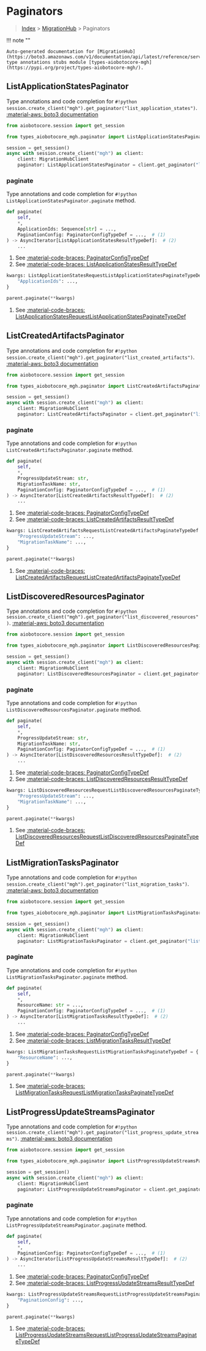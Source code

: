 # Paginators

> [Index](../README.md) > [MigrationHub](./README.md) > Paginators

!!! note ""

    Auto-generated documentation for [MigrationHub](https://boto3.amazonaws.com/v1/documentation/api/latest/reference/services/mgh.html#MigrationHub)
    type annotations stubs module [types-aiobotocore-mgh](https://pypi.org/project/types-aiobotocore-mgh/).

## ListApplicationStatesPaginator

Type annotations and code completion for `#!python session.create_client("mgh").get_paginator("list_application_states")`.
[:material-aws: boto3 documentation](https://boto3.amazonaws.com/v1/documentation/api/latest/reference/services/mgh.html#MigrationHub.Paginator.ListApplicationStates)

```python title="Usage example"
from aiobotocore.session import get_session

from types_aiobotocore_mgh.paginator import ListApplicationStatesPaginator

session = get_session()
async with session.create_client("mgh") as client:
    client: MigrationHubClient
    paginator: ListApplicationStatesPaginator = client.get_paginator("list_application_states")
```


### paginate

Type annotations and code completion for `#!python ListApplicationStatesPaginator.paginate` method.

```python title="Method definition"
def paginate(
    self,
    *,
    ApplicationIds: Sequence[str] = ...,
    PaginationConfig: PaginatorConfigTypeDef = ...,  # (1)
) -> AsyncIterator[ListApplicationStatesResultTypeDef]:  # (2)
    ...
```

1. See [:material-code-braces: PaginatorConfigTypeDef](./type_defs.md#paginatorconfigtypedef) 
2. See [:material-code-braces: ListApplicationStatesResultTypeDef](./type_defs.md#listapplicationstatesresulttypedef) 


```python title="Usage example with kwargs"
kwargs: ListApplicationStatesRequestListApplicationStatesPaginateTypeDef = {  # (1)
    "ApplicationIds": ...,
}

parent.paginate(**kwargs)
```

1. See [:material-code-braces: ListApplicationStatesRequestListApplicationStatesPaginateTypeDef](./type_defs.md#listapplicationstatesrequestlistapplicationstatespaginatetypedef) 
## ListCreatedArtifactsPaginator

Type annotations and code completion for `#!python session.create_client("mgh").get_paginator("list_created_artifacts")`.
[:material-aws: boto3 documentation](https://boto3.amazonaws.com/v1/documentation/api/latest/reference/services/mgh.html#MigrationHub.Paginator.ListCreatedArtifacts)

```python title="Usage example"
from aiobotocore.session import get_session

from types_aiobotocore_mgh.paginator import ListCreatedArtifactsPaginator

session = get_session()
async with session.create_client("mgh") as client:
    client: MigrationHubClient
    paginator: ListCreatedArtifactsPaginator = client.get_paginator("list_created_artifacts")
```


### paginate

Type annotations and code completion for `#!python ListCreatedArtifactsPaginator.paginate` method.

```python title="Method definition"
def paginate(
    self,
    *,
    ProgressUpdateStream: str,
    MigrationTaskName: str,
    PaginationConfig: PaginatorConfigTypeDef = ...,  # (1)
) -> AsyncIterator[ListCreatedArtifactsResultTypeDef]:  # (2)
    ...
```

1. See [:material-code-braces: PaginatorConfigTypeDef](./type_defs.md#paginatorconfigtypedef) 
2. See [:material-code-braces: ListCreatedArtifactsResultTypeDef](./type_defs.md#listcreatedartifactsresulttypedef) 


```python title="Usage example with kwargs"
kwargs: ListCreatedArtifactsRequestListCreatedArtifactsPaginateTypeDef = {  # (1)
    "ProgressUpdateStream": ...,
    "MigrationTaskName": ...,
}

parent.paginate(**kwargs)
```

1. See [:material-code-braces: ListCreatedArtifactsRequestListCreatedArtifactsPaginateTypeDef](./type_defs.md#listcreatedartifactsrequestlistcreatedartifactspaginatetypedef) 
## ListDiscoveredResourcesPaginator

Type annotations and code completion for `#!python session.create_client("mgh").get_paginator("list_discovered_resources")`.
[:material-aws: boto3 documentation](https://boto3.amazonaws.com/v1/documentation/api/latest/reference/services/mgh.html#MigrationHub.Paginator.ListDiscoveredResources)

```python title="Usage example"
from aiobotocore.session import get_session

from types_aiobotocore_mgh.paginator import ListDiscoveredResourcesPaginator

session = get_session()
async with session.create_client("mgh") as client:
    client: MigrationHubClient
    paginator: ListDiscoveredResourcesPaginator = client.get_paginator("list_discovered_resources")
```


### paginate

Type annotations and code completion for `#!python ListDiscoveredResourcesPaginator.paginate` method.

```python title="Method definition"
def paginate(
    self,
    *,
    ProgressUpdateStream: str,
    MigrationTaskName: str,
    PaginationConfig: PaginatorConfigTypeDef = ...,  # (1)
) -> AsyncIterator[ListDiscoveredResourcesResultTypeDef]:  # (2)
    ...
```

1. See [:material-code-braces: PaginatorConfigTypeDef](./type_defs.md#paginatorconfigtypedef) 
2. See [:material-code-braces: ListDiscoveredResourcesResultTypeDef](./type_defs.md#listdiscoveredresourcesresulttypedef) 


```python title="Usage example with kwargs"
kwargs: ListDiscoveredResourcesRequestListDiscoveredResourcesPaginateTypeDef = {  # (1)
    "ProgressUpdateStream": ...,
    "MigrationTaskName": ...,
}

parent.paginate(**kwargs)
```

1. See [:material-code-braces: ListDiscoveredResourcesRequestListDiscoveredResourcesPaginateTypeDef](./type_defs.md#listdiscoveredresourcesrequestlistdiscoveredresourcespaginatetypedef) 
## ListMigrationTasksPaginator

Type annotations and code completion for `#!python session.create_client("mgh").get_paginator("list_migration_tasks")`.
[:material-aws: boto3 documentation](https://boto3.amazonaws.com/v1/documentation/api/latest/reference/services/mgh.html#MigrationHub.Paginator.ListMigrationTasks)

```python title="Usage example"
from aiobotocore.session import get_session

from types_aiobotocore_mgh.paginator import ListMigrationTasksPaginator

session = get_session()
async with session.create_client("mgh") as client:
    client: MigrationHubClient
    paginator: ListMigrationTasksPaginator = client.get_paginator("list_migration_tasks")
```


### paginate

Type annotations and code completion for `#!python ListMigrationTasksPaginator.paginate` method.

```python title="Method definition"
def paginate(
    self,
    *,
    ResourceName: str = ...,
    PaginationConfig: PaginatorConfigTypeDef = ...,  # (1)
) -> AsyncIterator[ListMigrationTasksResultTypeDef]:  # (2)
    ...
```

1. See [:material-code-braces: PaginatorConfigTypeDef](./type_defs.md#paginatorconfigtypedef) 
2. See [:material-code-braces: ListMigrationTasksResultTypeDef](./type_defs.md#listmigrationtasksresulttypedef) 


```python title="Usage example with kwargs"
kwargs: ListMigrationTasksRequestListMigrationTasksPaginateTypeDef = {  # (1)
    "ResourceName": ...,
}

parent.paginate(**kwargs)
```

1. See [:material-code-braces: ListMigrationTasksRequestListMigrationTasksPaginateTypeDef](./type_defs.md#listmigrationtasksrequestlistmigrationtaskspaginatetypedef) 
## ListProgressUpdateStreamsPaginator

Type annotations and code completion for `#!python session.create_client("mgh").get_paginator("list_progress_update_streams")`.
[:material-aws: boto3 documentation](https://boto3.amazonaws.com/v1/documentation/api/latest/reference/services/mgh.html#MigrationHub.Paginator.ListProgressUpdateStreams)

```python title="Usage example"
from aiobotocore.session import get_session

from types_aiobotocore_mgh.paginator import ListProgressUpdateStreamsPaginator

session = get_session()
async with session.create_client("mgh") as client:
    client: MigrationHubClient
    paginator: ListProgressUpdateStreamsPaginator = client.get_paginator("list_progress_update_streams")
```


### paginate

Type annotations and code completion for `#!python ListProgressUpdateStreamsPaginator.paginate` method.

```python title="Method definition"
def paginate(
    self,
    *,
    PaginationConfig: PaginatorConfigTypeDef = ...,  # (1)
) -> AsyncIterator[ListProgressUpdateStreamsResultTypeDef]:  # (2)
    ...
```

1. See [:material-code-braces: PaginatorConfigTypeDef](./type_defs.md#paginatorconfigtypedef) 
2. See [:material-code-braces: ListProgressUpdateStreamsResultTypeDef](./type_defs.md#listprogressupdatestreamsresulttypedef) 


```python title="Usage example with kwargs"
kwargs: ListProgressUpdateStreamsRequestListProgressUpdateStreamsPaginateTypeDef = {  # (1)
    "PaginationConfig": ...,
}

parent.paginate(**kwargs)
```

1. See [:material-code-braces: ListProgressUpdateStreamsRequestListProgressUpdateStreamsPaginateTypeDef](./type_defs.md#listprogressupdatestreamsrequestlistprogressupdatestreamspaginatetypedef) 
